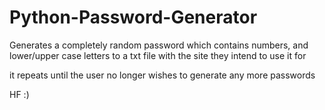 # Python-Password-Generator

Generates a completely random password which contains numbers, and lower/upper case letters to a txt file with the site they intend to use it for

it repeats until the user no longer wishes to generate any more passwords

HF :)
